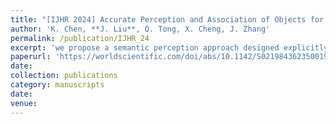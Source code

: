 ```yaml
---
title: "[IJHR 2024] Accurate Perception and Association of Objects for Humanoid Robots under Dynamic Visual SLAM"
author: 'K. Chen, **J. Liu**, Q. Tong, X. Cheng, J. Zhang'
permalink: /publication/IJHR_24
excerpt: 'we propose a semantic perception approach designed explicitly for dynamic environments, adept at distinguishing between dynamic and static objects. Furthermore, we propose two association strategies: dynamic object association based on semantic map points and static object association based on object pose information.'
paperurl: 'https://worldscientific.com/doi/abs/10.1142/S0219843623500196?af=R&srsltid=AfmBOoq-PerGK7ifqIAeHifAikQNmSONbAV_3-TSYj00vhSvyXuaWjo3'
date: 
collection: publications
category: manuscripts
date: 
venue: 
---
```

